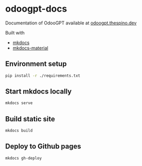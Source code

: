 # odoogpt-docs

Documentation of OdooGPT available at [odoogpt.thespino.dev](https://odoogpt.thespino.dev)

Built with 

- [mkdocs](https://www.mkdocs.org)
- [mkdocs-material](https://squidfunk.github.io/mkdocs-material)



## Environment setup

```sh
pip install -r ./requirements.txt
```

## Start mkdocs locally
```sh
mkdocs serve
```

## Build static site
```sh
mkdocs build
```

## Deploy to Github pages
```sh
mkdocs gh-deploy
```
